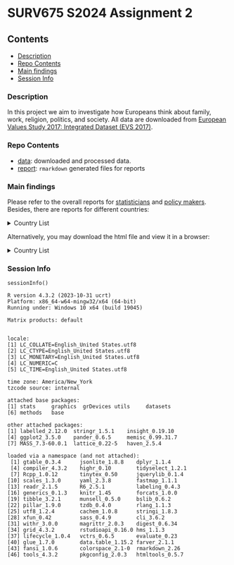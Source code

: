# SURV675 S2024 Assignment 2


## Contents

- [Description](#description)
- [Repo Contents](#repo-contents)
- [Main findings](#main-findings)
- [Session Info](#session-info)


### Description

In this project we aim to investigate how Europeans think about family, work, religion, politics, and society. All data are downloaded from [European Values Study 2017: Integrated Dataset (EVS 2017)](https://search.gesis.org/research_data/ZA7500).


### Repo Contents 

- [data](./data): downloaded and processed data.
- [report](./reports): `rmarkdown` generated files for reports


### Main findings 

Please refer to the overall reports for [statisticians](./reports/Report-for-statisticians.pdf) and [policy makers](./reports/Report-for-policy-makers.pdf). Besides, there are reports for different countries:
<details>
<summary>Country List</summary> 
 
* [Albania](./reports/Report-for-country-Albania.md) 
* [Azerbaijan](./reports/Report-for-country-Azerbaijan.md) 
* [Austria](./reports/Report-for-country-Austria.md) 
* [Armenia](./reports/Report-for-country-Armenia.md) 
* [Bosnia and Herzegovina](./reports/Report-for-country-Bosnia-and-Herzegovina.md) 
* [Bulgaria](./reports/Report-for-country-Bulgaria.md) 
* [Belarus](./reports/Report-for-country-Belarus.md) 
* [Croatia](./reports/Report-for-country-Croatia.md) 
* [Czechia](./reports/Report-for-country-Czechia.md) 
* [Denmark](./reports/Report-for-country-Denmark.md) 
* [Estonia](./reports/Report-for-country-Estonia.md) 
* [Finland](./reports/Report-for-country-Finland.md) 
* [France](./reports/Report-for-country-France.md) 
* [Georgia](./reports/Report-for-country-Georgia.md) 
* [Germany](./reports/Report-for-country-Germany.md) 
* [Hungary](./reports/Report-for-country-Hungary.md) 
* [Iceland](./reports/Report-for-country-Iceland.md) 
* [Italy](./reports/Report-for-country-Italy.md) 
* [Latvia](./reports/Report-for-country-Latvia.md) 
* [Lithuania](./reports/Report-for-country-Lithuania.md) 
* [Montenegro](./reports/Report-for-country-Montenegro.md) 
* [Netherlands](./reports/Report-for-country-Netherlands.md) 
* [Norway](./reports/Report-for-country-Norway.md) 
* [Poland](./reports/Report-for-country-Poland.md) 
* [Portugal](./reports/Report-for-country-Portugal.md) 
* [Romania](./reports/Report-for-country-Romania.md) 
* [Russia](./reports/Report-for-country-Russia.md) 
* [Serbia](./reports/Report-for-country-Serbia.md) 
* [Slovakia](./reports/Report-for-country-Slovakia.md) 
* [Slovenia](./reports/Report-for-country-Slovenia.md) 
* [Spain](./reports/Report-for-country-Spain.md) 
* [Sweden](./reports/Report-for-country-Sweden.md) 
* [Switzerland](./reports/Report-for-country-Switzerland.md) 
* [Ukraine](./reports/Report-for-country-Ukraine.md) 
* [North Macedonia](./reports/Report-for-country-North-Macedonia.md) 
* [Great Britain](./reports/Report-for-country-Great-Britain.md) 

</details>

Alternatively, you may download the html file and view it in a browser:
<details>
<summary>Country List</summary> 
 
* [Albania](./reports/Report-for-country-Albania.html) 
* [Azerbaijan](./reports/Report-for-country-Azerbaijan.html) 
* [Austria](./reports/Report-for-country-Austria.html) 
* [Armenia](./reports/Report-for-country-Armenia.html) 
* [Bosnia and Herzegovina](./reports/Report-for-country-Bosnia-and-Herzegovina.md) 
* [Bulgaria](./reports/Report-for-country-Bulgaria.html) 
* [Belarus](./reports/Report-for-country-Belarus.html) 
* [Croatia](./reports/Report-for-country-Croatia.html) 
* [Czechia](./reports/Report-for-country-Czechia.html) 
* [Denmark](./reports/Report-for-country-Denmark.html) 
* [Estonia](./reports/Report-for-country-Estonia.html) 
* [Finland](./reports/Report-for-country-Finland.html) 
* [France](./reports/Report-for-country-France.html) 
* [Georgia](./reports/Report-for-country-Georgia.html) 
* [Germany](./reports/Report-for-country-Germany.html) 
* [Hungary](./reports/Report-for-country-Hungary.html) 
* [Iceland](./reports/Report-for-country-Iceland.html) 
* [Italy](./reports/Report-for-country-Italy.html) 
* [Latvia](./reports/Report-for-country-Latvia.html) 
* [Lithuania](./reports/Report-for-country-Lithuania.html) 
* [Montenegro](./reports/Report-for-country-Montenegro.html) 
* [Netherlands](./reports/Report-for-country-Netherlands.html) 
* [Norway](./reports/Report-for-country-Norway.html) 
* [Poland](./reports/Report-for-country-Poland.html) 
* [Portugal](./reports/Report-for-country-Portugal.html) 
* [Romania](./reports/Report-for-country-Romania.html) 
* [Russia](./reports/Report-for-country-Russia.html) 
* [Serbia](./reports/Report-for-country-Serbia.html) 
* [Slovakia](./reports/Report-for-country-Slovakia.html) 
* [Slovenia](./reports/Report-for-country-Slovenia.html) 
* [Spain](./reports/Report-for-country-Spain.html) 
* [Sweden](./reports/Report-for-country-Sweden.html) 
* [Switzerland](./reports/Report-for-country-Switzerland.html) 
* [Ukraine](./reports/Report-for-country-Ukraine.html) 
* [North Macedonia](./reports/Report-for-country-North-Macedonia.md) 
* [Great Britain](./reports/Report-for-country-Great-Britain.md) 

</details>


### Session Info


```
sessionInfo()

R version 4.3.2 (2023-10-31 ucrt)
Platform: x86_64-w64-mingw32/x64 (64-bit)
Running under: Windows 10 x64 (build 19045)

Matrix products: default


locale:
[1] LC_COLLATE=English_United States.utf8 
[2] LC_CTYPE=English_United States.utf8   
[3] LC_MONETARY=English_United States.utf8
[4] LC_NUMERIC=C                          
[5] LC_TIME=English_United States.utf8    

time zone: America/New_York
tzcode source: internal

attached base packages:
[1] stats     graphics  grDevices utils     datasets 
[6] methods   base     

other attached packages:
[1] labelled_2.12.0  stringr_1.5.1    insight_0.19.10 
[4] ggplot2_3.5.0    pander_0.6.5     memisc_0.99.31.7
[7] MASS_7.3-60.0.1  lattice_0.22-5   haven_2.5.4     

loaded via a namespace (and not attached):
 [1] gtable_0.3.4      jsonlite_1.8.8    dplyr_1.1.4      
 [4] compiler_4.3.2    highr_0.10        tidyselect_1.2.1 
 [7] Rcpp_1.0.12       tinytex_0.50      jquerylib_0.1.4  
[10] scales_1.3.0      yaml_2.3.8        fastmap_1.1.1    
[13] readr_2.1.5       R6_2.5.1          labeling_0.4.3   
[16] generics_0.1.3    knitr_1.45        forcats_1.0.0    
[19] tibble_3.2.1      munsell_0.5.0     bslib_0.6.2      
[22] pillar_1.9.0      tzdb_0.4.0        rlang_1.1.3      
[25] utf8_1.2.4        cachem_1.0.8      stringi_1.8.3    
[28] xfun_0.42         sass_0.4.9        cli_3.6.2        
[31] withr_3.0.0       magrittr_2.0.3    digest_0.6.34    
[34] grid_4.3.2        rstudioapi_0.16.0 hms_1.1.3        
[37] lifecycle_1.0.4   vctrs_0.6.5       evaluate_0.23    
[40] glue_1.7.0        data.table_1.15.2 farver_2.1.1     
[43] fansi_1.0.6       colorspace_2.1-0  rmarkdown_2.26   
[46] tools_4.3.2       pkgconfig_2.0.3   htmltools_0.5.7  
```



